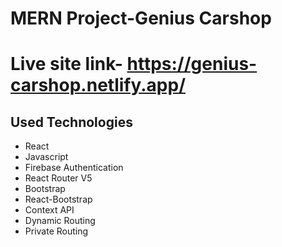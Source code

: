 # MERN Project-Genius Carshop
# Live site link- https://genius-carshop.netlify.app/

## Used Technologies
- React
- Javascript
- Firebase Authentication
- React Router V5
- Bootstrap 
- React-Bootstrap
- Context API
- Dynamic Routing
- Private Routing
